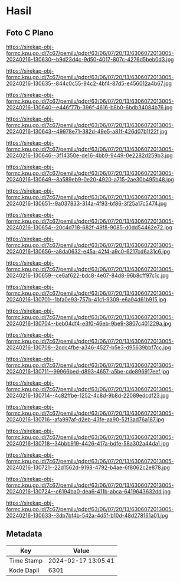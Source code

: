 # Hasil

## Foto C Plano

https://sirekap-obj-formc.kpu.go.id/7c67/pemilu/pdpr/63/06/07/20/13/6306072013005-20240216-130630--b9d23d4c-9d50-4017-807c-4276d5beb0d3.jpg

https://sirekap-obj-formc.kpu.go.id/7c67/pemilu/pdpr/63/06/07/20/13/6306072013005-20240216-130635--844c0c55-94c2-4bf4-87d5-e456012a4b67.jpg

https://sirekap-obj-formc.kpu.go.id/7c67/pemilu/pdpr/63/06/07/20/13/6306072013005-20240216-130640--e446f77b-396f-4616-b8b0-6bdb34084b76.jpg

https://sirekap-obj-formc.kpu.go.id/7c67/pemilu/pdpr/63/06/07/20/13/6306072013005-20240216-130643--49978e71-382d-49e5-a81f-426d07b1f22f.jpg

https://sirekap-obj-formc.kpu.go.id/7c67/pemilu/pdpr/63/06/07/20/13/6306072013005-20240216-130646--3f14350e-de16-4bb9-9449-0e2282d259b3.jpg

https://sirekap-obj-formc.kpu.go.id/7c67/pemilu/pdpr/63/06/07/20/13/6306072013005-20240216-130649--8a589eb9-0e20-4920-a715-2ae30b495b48.jpg

https://sirekap-obj-formc.kpu.go.id/7c67/pemilu/pdpr/63/06/07/20/13/6306072013005-20240216-130651--9a037833-314a-4f93-bf86-3f25a17c5474.jpg

https://sirekap-obj-formc.kpu.go.id/7c67/pemilu/pdpr/63/06/07/20/13/6306072013005-20240216-130654--20c4d718-682f-48f8-9085-d0dd54462e72.jpg

https://sirekap-obj-formc.kpu.go.id/7c67/pemilu/pdpr/63/06/07/20/13/6306072013005-20240216-130656--a8da0632-e45a-42f4-a9c0-6217cd6a31c6.jpg

https://sirekap-obj-formc.kpu.go.id/7c67/pemilu/pdpr/63/06/07/20/13/6306072013005-20240216-130659--ce6af622-bdc8-4e07-84d8-96b8cff97c1c.jpg

https://sirekap-obj-formc.kpu.go.id/7c67/pemilu/pdpr/63/06/07/20/13/6306072013005-20240216-130701--1bfa0e93-757b-41c1-9309-e6a94d61b915.jpg

https://sirekap-obj-formc.kpu.go.id/7c67/pemilu/pdpr/63/06/07/20/13/6306072013005-20240216-130704--beb04df4-e3f0-46eb-9be9-3807c401229a.jpg

https://sirekap-obj-formc.kpu.go.id/7c67/pemilu/pdpr/63/06/07/20/13/6306072013005-20240216-130708--2cdc4fbe-a346-4527-b5e3-d95639bbf7cc.jpg

https://sirekap-obj-formc.kpu.go.id/7c67/pemilu/pdpr/63/06/07/20/13/6306072013005-20240216-130711--99966bed-d893-4657-a5be-cde896917eef.jpg

https://sirekap-obj-formc.kpu.go.id/7c67/pemilu/pdpr/63/06/07/20/13/6306072013005-20240216-130714--4c82ffbe-1252-4c8d-9b8d-22089edcdf23.jpg

https://sirekap-obj-formc.kpu.go.id/7c67/pemilu/pdpr/63/06/07/20/13/6306072013005-20240216-130716--afa997af-d2eb-43fe-aa90-52f3ad76a187.jpg

https://sirekap-obj-formc.kpu.go.id/7c67/pemilu/pdpr/63/06/07/20/13/6306072013005-20240216-130718--34bbb919-4426-417a-bdfe-58a302a44da1.jpg

https://sirekap-obj-formc.kpu.go.id/7c67/pemilu/pdpr/63/06/07/20/13/6306072013005-20240216-130721--22d1562d-9198-4792-b4ae-6f8062c2e878.jpg

https://sirekap-obj-formc.kpu.go.id/7c67/pemilu/pdpr/63/06/07/20/13/6306072013005-20240216-130724--c6194ba0-dea6-411b-abca-6419643632dd.jpg

https://sirekap-obj-formc.kpu.go.id/7c67/pemilu/pdpr/63/06/07/20/13/6306072013005-20240216-130633--3db7bf4b-542a-4d5f-b10d-48d278161a01.jpg


## Metadata

| Key        | Value               |
| ---------- | ------------------- |
| Time Stamp | 2024-02-17 13:05:41 |
| Kode Dapil | 6301                |



